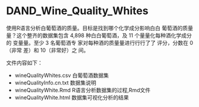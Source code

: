 # DAND_Wine_Quality_Whites
使用R语言分析白葡萄酒的质量。目标是找到哪个化学成分影响⽩白 葡萄酒的质量量？这个整齐的数据集包含 4,898 种⽩白葡萄酒，及 11 个量量化每种酒化学成分的 变量量。至少 3 名葡萄酒专 家对每种酒的质量量进⾏行行了了 评分，分数在 0（非常 差）和 10（非常好）之 间。

文件内容如下：
- wineQualityWhites.csv  白葡萄酒数据集
- wineQualityInfo.cn.txt 数据集说明
- wineQualityWhite.Rmd   R语言分析数据集的过程,Rmd文件
- wineQualityWhite.html  数据集可视化分析的结果